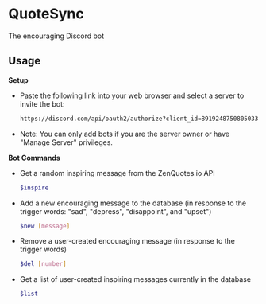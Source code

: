 # QuoteSync
The encouraging Discord bot

## Usage
**Setup**
* Paste the following link into your web browser and select a server to invite the bot: 
  ``` sh
  https://discord.com/api/oauth2/authorize?client_id=891924875080503306&permissions=519232&scope=bot
  ```
* Note: You can only add bots if you are the server owner or have "Manage Server" privileges.

**Bot Commands**
- Get a random inspiring message from the ZenQuotes.io API
  ``` sh
  $inspire
  ```
- Add a new encouraging message to the database (in response to the trigger words: "sad", "depress", "disappoint", and "upset")
  ``` sh
  $new [message]
  ```
- Remove a user-created encouraging message (in response to the trigger words)
  ``` sh
  $del [number]
  ```
- Get a list of user-created inspiring messages currently in the database
  ``` sh
  $list
  ```

